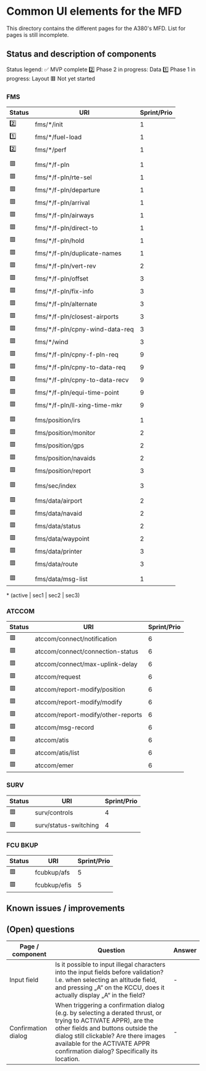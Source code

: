 # Common UI elements for the MFD

This directory contains the different pages for the A380's MFD. List for pages is still incomplete.

## Status and description of components
Status legend:
✅ MVP complete
2️⃣ Phase 2 in progress: Data
1️⃣ Phase 1 in progress: Layout
🟥 Not yet started

### FMS
| Status      | URI | Sprint/Prio |
| ------------- | ------------- | ------------- |
| 2️⃣ | fms/\*/init | 1 |
| 1️⃣ | fms/\*/fuel-load | 1 |
| 2️⃣ | fms/\*/perf | 1 |
|  |  |
| 🟥 | fms/\*/f-pln | 1 |
| 🟥 | fms/\*/f-pln/rte-sel | 1 |
| 🟥 | fms/\*/f-pln/departure | 1 |
| 🟥 | fms/\*/f-pln/arrival | 1 |
| 🟥 | fms/\*/f-pln/airways | 1 |
| 🟥 | fms/\*/f-pln/direct-to | 1 |
| 🟥 | fms/\*/f-pln/hold | 1 |
| 🟥 | fms/\*/f-pln/duplicate-names | 1 |
| 🟥 | fms/\*/f-pln/vert-rev | 2 |
| 🟥 | fms/\*/f-pln/offset | 3 |
| 🟥 | fms/\*/f-pln/fix-info | 3 |
| 🟥 | fms/\*/f-pln/alternate | 3 |
| 🟥 | fms/\*/f-pln/closest-airports | 3 |
| 🟥 | fms/\*/f-pln/cpny-wind-data-req | 3 |
| 🟥 | fms/\*/wind | 3 |
| 🟥 | fms/\*/f-pln/cpny-f-pln-req | 9 |
| 🟥 | fms/\*/f-pln/cpny-to-data-req | 9 |
| 🟥 | fms/\*/f-pln/cpny-to-data-recv | 9 |
| 🟥 | fms/\*/f-pln/equi-time-point | 9 |
| 🟥 | fms/\*/f-pln/ll-xing-time-mkr | 9 |
|  |  |
| 🟥 | fms/position/irs | 1 |
| 🟥 | fms/position/monitor | 2 |
| 🟥 | fms/position/gps | 2 |
| 🟥 | fms/position/navaids | 2 |
| 🟥 | fms/position/report | 3 |
|  |  |
| 🟥 | fms/sec/index | 3 |
|  |  |
| 🟥 | fms/data/airport | 2 |
| 🟥 | fms/data/navaid | 2 |
| 🟥 | fms/data/status | 2 |
| 🟥 | fms/data/waypoint | 2 |
| 🟥 | fms/data/printer | 3 |
| 🟥 | fms/data/route | 3 |
|  |  |
| 🟥 | fms/data/msg-list | 1 |

\* (active | sec1 | sec2 | sec3)

### ATCCOM

| Status      | URI | Sprint/Prio |
| ------------- | ------------- | ------------- |
| 🟥 | atccom/connect/notification | 6 |
| 🟥 | atccom/connect/connection-status | 6 |
| 🟥 | atccom/connect/max-uplink-delay | 6 |
| 🟥 | atccom/request | 6 |
| 🟥 | atccom/report-modify/position | 6 |
| 🟥 | atccom/report-modify/modify | 6 |
| 🟥 | atccom/report-modify/other-reports | 6 |
| 🟥 | atccom/msg-record | 6 |
| 🟥 | atccom/atis | 6 |
| 🟥 | atccom/atis/list | 6 |
| 🟥 | atccom/emer | 6 |

### SURV

| Status      | URI | Sprint/Prio |
| ------------- | ------------- | ------------- |
| 🟥 | surv/controls | 4 |
| 🟥 | surv/status-switching | 4 |

### FCU BKUP

| Status      | URI | Sprint/Prio |
| ------------- | ------------- | ------------- |
| 🟥 | fcubkup/afs | 5 |
| 🟥 | fcubkup/efis | 5 |

## Known issues / improvements


## (Open) questions
| Page / component | Question | Answer |
| ------------- | ------------- | ------------- |
| Input field | Is it possible to input illegal characters into the input fields before validation? I.e. when selecting an altitude field, and pressing „A“ on the KCCU, does it actually display „A“ in the field? | - |
| Confirmation dialog | When triggering a confirmation dialog (e.g. by selecting a derated thrust, or trying to ACTIVATE APPR), are the other fields and buttons outside the dialog still clickable? Are there images available for the ACTIVATE APPR confirmation dialog? Specifically its location. | - |
